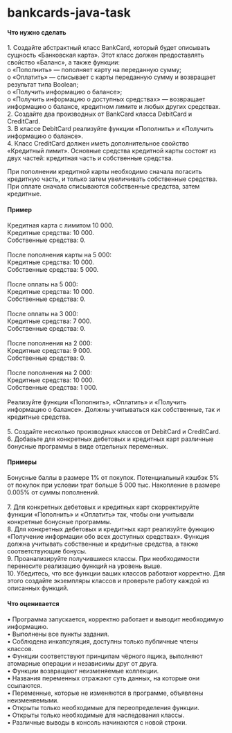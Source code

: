 # bankcards-java-task
<h4>Что нужно сделать</h4>
1.	Создайте абстрактный класс BankCard, который будет описывать сущность «Банковская карта». Этот класс должен предоставлять свойство «Баланс», а также функции: <br>
o	«Пополнить» — пополняет карту на переданную сумму; <br>
o	«Оплатить» — списывает с карты переданную сумму и возвращает результат типа Boolean; <br>
o	«Получить информацию о балансе»; <br>
o	«Получить информацию о доступных средствах» — возвращает информацию о балансе, кредитном лимите и любых других средствах. <br>
2.	Создайте два производных от BankCard класса DebitCard и CreditCard.<br>
3.	В классе DebitCard реализуйте функции «Пополнить» и «Получить информацию о балансе».<br>
4.	Класс CreditCard должен иметь дополнительное свойство «Кредитный лимит». Основные средства кредитной карты состоят из двух частей: кредитная часть и собственные средства.<br>

При пополнении кредитной карты необходимо сначала погасить кредитную часть, и только затем увеличивать собственные средства.
При оплате сначала списываются собственные средства, затем кредитные.

<h4>Пример</h4>
Кредитная карта с лимитом 10 000. <br>
Кредитные средства: 10 000. <br>
Собственные средства: 0. <br>
<br>
После пополнения карты на 5 000: <br>
Кредитные средства: 10 000. <br>
Собственные средства: 5 000. <br>
<br>
После оплаты на 5 000: <br>
Кредитные средства: 10 000. <br>
Собственные средства: 0. <br>
<br>
После оплаты на 3 000: <br>
Кредитные средства: 7 000. <br>
Собственные средства: 0. <br>
<br>
После пополнения на 2 000: <br>
Кредитные средства: 9 000. <br>
Собственные средства: 0. <br>
<br>
После пополнения на 2 000: <br>
Кредитные средства: 10 000. <br>
Собственные средства: 1 000.  <br>
<br>
Реализуйте функции «Пополнить», «Оплатить» и «Получить информацию о балансе». Должны учитываться как собственные, так и кредитные средства. <br>
<br>
5.	Создайте несколько производных классов от DebitCard и CreditCard. <br>
6.	Добавьте для конкретных дебетовых и кредитных карт различные бонусные программы в виде отдельных переменных. 

<h4>Примеры</h4>
Бонусные баллы в размере 1% от покупок.
Потенциальный кэшбэк 5% от покупок при условии трат больше 5 000 тыс.
Накопление в размере 0.005% от суммы пополнений. <br>
<br>
7.	Для конкретных дебетовых и кредитных карт скорректируйте функции «Пополнить» и «Оплатить» так, чтобы они учитывали конкретные бонусные программы.<br>
8.	Для конкретных дебетовых и кредитных карт реализуйте функцию «Получение информации обо всех доступных средствах». Функция должна учитывать собственные и кредитные средства, а также соответствующие бонусы.<br>
9.	Проанализируйте получившиеся классы. При необходимости перенесите реализацию функций на уровень выше.<br>
10.	Убедитесь, что все функции ваших классов работают корректно. Для этого создайте экземпляры классов и проверьте работу каждой из описанных функций.<br>

<h4>Что оценивается</h4>
•	Программа запускается, корректно работает и выводит необходимую информацию.<br>
•	Выполнены все пункты задания.<br>
•	Соблюдена инкапсуляция, доступны только публичные члены классов.<br>
•	Функции соответствуют принципам чёрного ящика, выполняют атомарные операции и независимы друг от друга.<br>
•	Функции возвращают неизменяемые коллекции.<br>
•	Названия переменных отражают суть данных, на которые они ссылаются.<br>
•	Переменные, которые не изменяются в программе, объявлены неизменяемыми.<br>
•	Открыты только необходимые для переопределения функции.<br>
•	Открыты только необходимые для наследования классы.<br>
•	Различные выводы в консоль начинаются с новой строки.<br>

